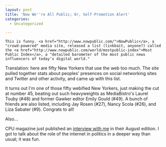 ```yaml
---
layout: post
title: 'Now We''re All Public; Or, Self-Promotion Alert'
categories:
  - Uncategorized

---
```



    This is funny. <a href="http://www.nowpublic.com/">NowPublic</a>, a "crowd-powered" media site, released a list (linkbait, anyone?) called the <a href="http://www.nowpublic.com/world/mostpublic-index">Most Public Index</a>, a "detailed barometer of the most public news influencers of today’s digital world."

Translation: here are fifty New Yorkers that use the web too much. The site pulled together stats about peoples' presences on social networking sites and Twitter and other activity, and came up with this list.

It turns out I'm one of those fifty webified New Yorkers, just making the cut at number 45, beating out such heavyweights as MediaBistro's Laurel Touby (#48) and former Gawker editor Emily Gould (#49). A bunch of friends are also listed, including Jay Rosen (#27), Nancy Scola (#26), and Liza Sabater (#9). Congrats to all!

Also...

CPU magazine just published an <a href="http://www.computerpoweruser.com/editorial/article.asp?article=articles%2Farchive%2Fc0808%2F63c08%2F63c08.asp">interview with me</a> in their August edition. I got to talk about the role of the internet in politics in a deeper way than usual; it was fun.
  
